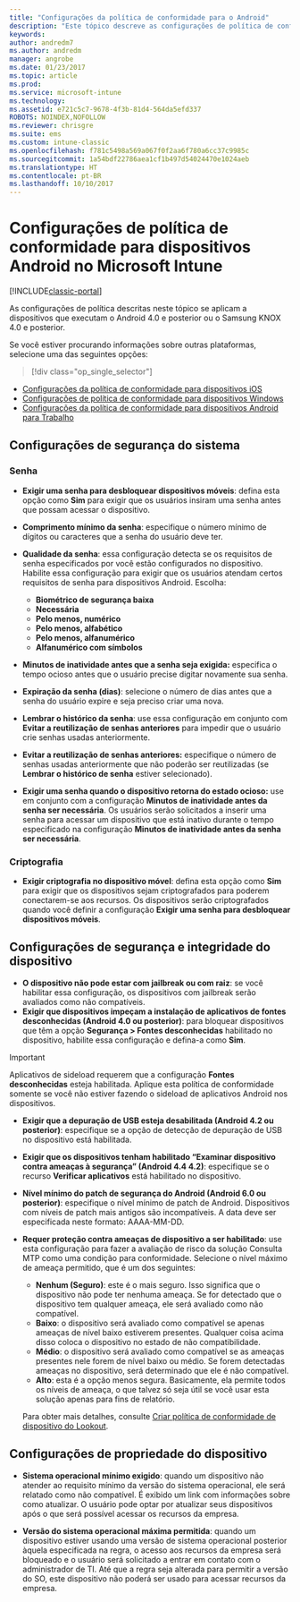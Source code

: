 ```yaml
---
title: "Configurações da política de conformidade para o Android"
description: "Este tópico descreve as configurações de política de conformidade de dispositivo Android."
keywords: 
author: andredm7
ms.author: andredm
manager: angrobe
ms.date: 01/23/2017
ms.topic: article
ms.prod: 
ms.service: microsoft-intune
ms.technology: 
ms.assetid: e721c5c7-9678-4f3b-81d4-564da5efd337
ROBOTS: NOINDEX,NOFOLLOW
ms.reviewer: chrisgre
ms.suite: ems
ms.custom: intune-classic
ms.openlocfilehash: f781c5498a569a067f0f2aa6f780a6cc37c9985c
ms.sourcegitcommit: 1a54bdf22786aea1cf1b497d54024470e1024aeb
ms.translationtype: HT
ms.contentlocale: pt-BR
ms.lasthandoff: 10/10/2017
---
```

# <a name="compliance-policy-settings-for-android-devices-in-microsoft-intune"></a>Configurações de política de conformidade para dispositivos Android no Microsoft Intune

[!INCLUDE[classic-portal](../includes/classic-portal.md)]

As configurações de política descritas neste tópico se aplicam a dispositivos que executam o Android 4.0 e posterior ou o Samsung KNOX 4.0 e posterior.

Se você estiver procurando informações sobre outras plataformas, selecione uma das seguintes opções:
> [!div class="op_single_selector"]
- [Configurações da política de conformidade para dispositivos iOS](ios-compliance-policy-settings-in-microsoft-intune.md)
- [Configurações de política de conformidade para dispositivos Windows](windows-compliance-policy-settings-in-microsoft-intune.md)
- [Configurações da política de conformidade para dispositivos Android para Trabalho](afw-compliance-policy-settings-in-microsoft-intune.md)

## <a name="system-security-settings"></a>Configurações de segurança do sistema
### <a name="password"></a>Senha
- **Exigir uma senha para desbloquear dispositivos móveis**: defina esta opção como **Sim** para exigir que os usuários insiram uma senha antes que possam acessar o dispositivo.

-  **Comprimento mínimo da senha**: especifique o número mínimo de dígitos ou caracteres que a senha do usuário deve ter.

- **Qualidade da senha**: essa configuração detecta se os requisitos de senha especificados por você estão configurados no dispositivo. Habilite essa configuração para exigir que os usuários atendam certos requisitos de senha para dispositivos Android. Escolha:

  -   **Biométrico de segurança baixa**
  -   **Necessária**
  -   **Pelo menos, numérico**
  -   **Pelo menos, alfabético**
  -   **Pelo menos, alfanumérico**
  -   **Alfanumérico com símbolos**

- **Minutos de inatividade antes que a senha seja exigida:** especifica o tempo ocioso antes que o usuário precise digitar novamente sua senha.

- **Expiração da senha (dias)**: selecione o número de dias antes que a senha do usuário expire e seja preciso criar uma nova.

- **Lembrar o histórico da senha**: use essa configuração em conjunto com **Evitar a reutilização de senhas anteriores** para impedir que o usuário crie senhas usadas anteriormente.

- **Evitar a reutilização de senhas anteriores:** especifique o número de senhas usadas anteriormente que não poderão ser reutilizadas (se **Lembrar o histórico de senha** estiver selecionado).

- **Exigir uma senha quando o dispositivo retorna do estado ocioso:** use em conjunto com a configuração **Minutos de inatividade antes da senha ser necessária**. Os usuários serão solicitados a inserir uma senha para acessar um dispositivo que está inativo durante o tempo especificado na configuração **Minutos de inatividade antes da senha ser necessária**.

### <a name="encryption"></a>Criptografia
- **Exigir criptografia no dispositivo móvel**: defina esta opção como **Sim** para exigir que os dispositivos sejam criptografados para poderem conectarem-se aos recursos. Os dispositivos serão criptografados quando você definir a configuração **Exigir uma senha para desbloquear dispositivos móveis**.

## <a name="device-health-and-security-settings"></a>Configurações de segurança e integridade do dispositivo

- **O dispositivo não pode estar com jailbreak ou com raiz**: se você habilitar essa configuração, os dispositivos com jailbreak serão avaliados como não compatíveis.
- **Exigir que dispositivos impeçam a instalação de aplicativos de fontes desconhecidas (Android 4.0 ou posterior)**: para bloquear dispositivos que têm a opção **Segurança > Fontes desconhecidas** habilitado no dispositivo, habilite essa configuração e defina-a como **Sim**.  

>[!IMPORTANT]
>Aplicativos de sideload requerem que a configuração **Fontes desconhecidas** esteja habilitada. Aplique esta política de conformidade somente se você não estiver fazendo o sideload de aplicativos Android nos dispositivos.

- **Exigir que a depuração de USB esteja desabilitada (Android 4.2 ou posterior)**: especifique se a opção de detecção de depuração de USB no dispositivo está habilitada.
- **Exigir que os dispositivos tenham habilitado “Examinar dispositivo contra ameaças à segurança” (Android 4.4 4.2)**: especifique se o recurso **Verificar aplicativos** está habilitado no dispositivo.
- **Nível mínimo do patch de segurança do Android (Android 6.0 ou posterior)**: especifique o nível mínimo de patch de Android.  Dispositivos com níveis de patch mais antigos são incompatíveis. A data deve ser especificada neste formato: AAAA-MM-DD.
- **Requer proteção contra ameaças de dispositivo a ser habilitado**: use esta configuração para fazer a avaliação de risco da solução Consulta MTP como uma condição para conformidade. Selecione o nível máximo de ameaça permitido, que é um dos seguintes:

  - **Nenhum (Seguro)**: este é o mais seguro. Isso significa que o dispositivo não pode ter nenhuma ameaça. Se for detectado que o dispositivo tem qualquer ameaça, ele será avaliado como não compatível.
  - **Baixo**: o dispositivo será avaliado como compatível se apenas ameaças de nível baixo estiverem presentes. Qualquer coisa acima disso coloca o dispositivo no estado de não compatibilidade.
  - **Médio**: o dispositivo será avaliado como compatível se as ameaças presentes nele forem de nível baixo ou médio. Se forem detectadas ameaças no dispositivo, será determinado que ele é não compatível.
  - **Alto**: esta é a opção menos segura. Basicamente, ela permite todos os níveis de ameaça, o que talvez só seja útil se você usar esta solução apenas para fins de relatório.

  Para obter mais detalhes, consulte [Criar política de conformidade de dispositivo do Lookout](create-lookout-device-compliance-policy.md).

## <a name="device-property-settings"></a>Configurações de propriedade do dispositivo

- **Sistema operacional mínimo exigido**: quando um dispositivo não atender ao requisito mínimo da versão do sistema operacional, ele será relatado como não compatível.
  É exibido um link com informações sobre como atualizar. O usuário pode optar por atualizar seus dispositivos após o que será possível acessar os recursos da empresa.

- **Versão do sistema operacional máxima permitida**: quando um dispositivo estiver usando uma versão de sistema operacional posterior àquela especificada na regra, o acesso aos recursos da empresa será bloqueado e o usuário será solicitado a entrar em contato com o administrador de TI. Até que a regra seja alterada para permitir a versão do SO, este dispositivo não poderá ser usado para acessar recursos da empresa.
